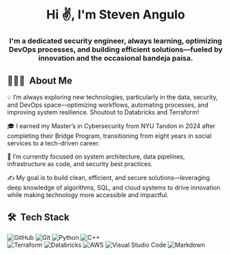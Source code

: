 <h1 align="center">Hi ✌️, I'm Steven Angulo</h1>
<h3 align="center">I'm a dedicated security engineer, always learning, optimizing DevOps processes, and building efficient solutions—fueled by innovation and the occasional bandeja paisa.</h3>

## 👨🏽‍💻 &nbsp;About Me

💡  I’m always exploring new technologies, particularly in the data, security, and DevOps space—optimizing workflows, automating processes, and improving system resilience. Shoutout to Databricks and Terraform!

🎓  I earned my Master’s in Cybersecurity from NYU Tandon in 2024 after completing their Bridge Program, transitioning from eight years in social services to a tech-driven career.

🌱  I’m currently focused on system architecture, data pipelines, infrastructure as code, and security best practices.

✍️  My goal is to build clean, efficient, and secure solutions—leveraging deep knowledge of algorithms, SQL, and cloud systems to drive innovation while making technology more accessible and impactful.

## 🛠 &nbsp;Tech Stack
![GitHub](https://img.shields.io/badge/GitHub-100000?style=for-the-badge&logo=github&logoColor=white)  ![Git](https://img.shields.io/badge/Git-F05032?style=for-the-badge&logo=git&logoColor=white)  ![Python](https://img.shields.io/badge/Python-3776AB?style=for-the-badge&logo=python&logoColor=white)  ![C++](https://img.shields.io/badge/C++-00599C?style=for-the-badge&logo=c%2B%2B&logoColor=white)  
![Terraform](https://img.shields.io/badge/-Terraform-7B5D42?style=for-the-badge&logo=terraform&logoColor=white)  ![Databricks](https://img.shields.io/badge/Databricks-E25A1C?style=for-the-badge&logo=databricks&logoColor=white)  ![AWS](https://img.shields.io/badge/AWS-232F3E?style=for-the-badge&logo=amazon-aws&logoColor=white)  ![Visual Studio Code](https://img.shields.io/badge/VS%20Code-007ACC?style=for-the-badge&logo=visual-studio-code&logoColor=white)  ![Markdown](https://img.shields.io/badge/Markdown-000000?style=for-the-badge&logo=markdown&logoColor=white)
